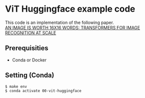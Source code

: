 # ViT Huggingface example code
This code is an implementation of the following paper.  
[AN IMAGE IS WORTH 16X16 WORDS: TRANSFORMERS FOR IMAGE RECOGNITION AT SCALE](https://arxiv.org/pdf/2010.11929.pdf)

## Prerequisities
- Conda or Docker

## Setting (Conda)
```
$ make env
$ conda activate 00-vit-huggingface

```